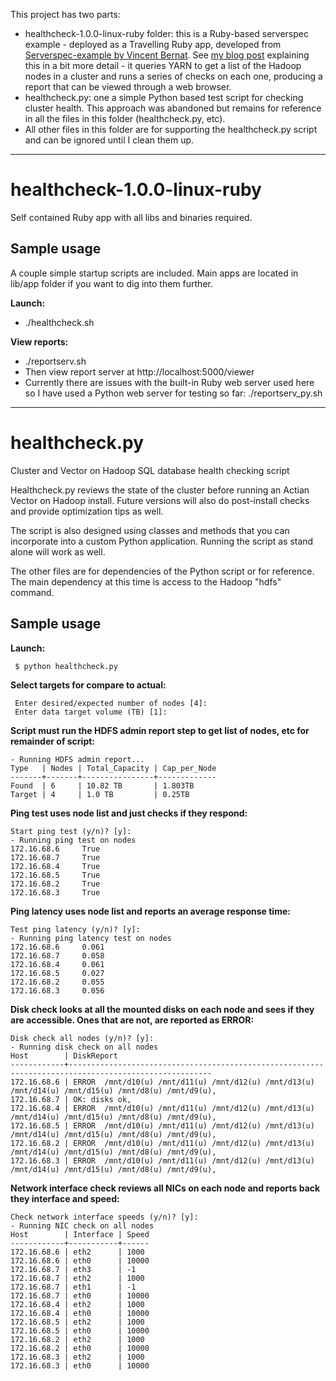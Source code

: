 This project has two parts:
  * healthcheck-1.0.0-linux-ruby folder: this is a Ruby-based serverspec example - deployed as a Travelling Ruby app, developed from [ Serverspec-example by Vincent Bernat](https://github.com/vincentbernat/serverspec-example).  See [my blog post](http://www.makedatauseful.com/serverspec-checks-settings-on-a-hadoop-cluster/) explaining this in a bit more detail - it queries YARN to get a list of the Hadoop nodes in a cluster and runs a series of checks on each one, producing a report that can be viewed through a web browser.
  *  healthcheck.py: one a simple Python based test script for checking cluster health.  This approach was abandoned but remains for reference in all the files in this folder (healthcheck.py, etc).
  *  All other files in this folder are for supporting the healthcheck.py script and can be ignored until I clean them up.
  
----------
# healthcheck-1.0.0-linux-ruby
Self contained Ruby app with all libs and binaries required.

## Sample usage ##
A couple simple startup scripts are included.  Main apps are located in lib/app folder if you want to dig into them further.

**Launch:**

  * ./healthcheck.sh
  
**View reports:**

  * ./reportserv.sh
  * Then view report server at http://localhost:5000/viewer
  * Currently there are issues with the built-in Ruby web server used here so I have used a Python web server for testing so far: ./reportserv_py.sh

----------
# healthcheck.py
Cluster and Vector on Hadoop SQL database health checking script

Healthcheck.py reviews the state of the cluster before running an Actian Vector on Hadoop install.  Future versions will also do post-install checks and provide optimization tips as well.

The script is also designed using classes and methods that you can incorporate into a custom Python application.  Running the script as stand alone will work as well.

The other files are for dependencies of the Python script or for reference.  The main dependency at this time is access to the Hadoop "hdfs" command.

## Sample usage

**Launch:**

``` $ python healthcheck.py```

**Select targets for compare to actual:**
```
 Enter desired/expected number of nodes [4]:
 Enter data target volume (TB) [1]:
```

**Script must run the HDFS admin report step to get list of nodes, etc for remainder of script:**
```
- Running HDFS admin report...
Type   | Nodes | Total_Capacity | Cap_per_Node
-------+-------+----------------+-------------
Found  | 6     | 10.82 TB       | 1.803TB
Target | 4     | 1.0 TB         | 0.25TB
```

**Ping test uses node list and just checks if they respond:**
```
Start ping test (y/n)? [y]:
- Running ping test on nodes
172.16.68.6     True
172.16.68.7     True
172.16.68.4     True
172.16.68.5     True
172.16.68.2     True
172.16.68.3     True
```

**Ping latency uses node list and reports an average response time:**
```
Test ping latency (y/n)? [y]:
- Running ping latency test on nodes
172.16.68.6     0.061
172.16.68.7     0.058
172.16.68.4     0.061
172.16.68.5     0.027
172.16.68.2     0.055
172.16.68.3     0.056
```

**Disk check looks at all the mounted disks on each node and sees if they are accessible.  Ones that are not, are reported as ERROR:**
```
Disk check all nodes (y/n)? [y]:
- Running disk check on all nodes
Host        | DiskReport
------------+------------------------------------------------------------------------------------------------------
172.16.68.6 | ERROR  /mnt/d10(u) /mnt/d11(u) /mnt/d12(u) /mnt/d13(u) /mnt/d14(u) /mnt/d15(u) /mnt/d8(u) /mnt/d9(u),
172.16.68.7 | OK: disks ok,
172.16.68.4 | ERROR  /mnt/d10(u) /mnt/d11(u) /mnt/d12(u) /mnt/d13(u) /mnt/d14(u) /mnt/d15(u) /mnt/d8(u) /mnt/d9(u),
172.16.68.5 | ERROR  /mnt/d10(u) /mnt/d11(u) /mnt/d12(u) /mnt/d13(u) /mnt/d14(u) /mnt/d15(u) /mnt/d8(u) /mnt/d9(u),
172.16.68.2 | ERROR  /mnt/d10(u) /mnt/d11(u) /mnt/d12(u) /mnt/d13(u) /mnt/d14(u) /mnt/d15(u) /mnt/d8(u) /mnt/d9(u),
172.16.68.3 | ERROR  /mnt/d10(u) /mnt/d11(u) /mnt/d12(u) /mnt/d13(u) /mnt/d14(u) /mnt/d15(u) /mnt/d8(u) /mnt/d9(u),
```

**Network interface check reviews all NICs on each node and reports back they interface and speed:**
```
Check network interface speeds (y/n)? [y]:
- Running NIC check on all nodes
Host        | Interface | Speed
------------+-----------+------
172.16.68.6 | eth2      | 1000
172.16.68.6 | eth0      | 10000
172.16.68.7 | eth3      | -1
172.16.68.7 | eth2      | 1000
172.16.68.7 | eth1      | -1
172.16.68.7 | eth0      | 10000
172.16.68.4 | eth2      | 1000
172.16.68.4 | eth0      | 10000
172.16.68.5 | eth2      | 1000
172.16.68.5 | eth0      | 10000
172.16.68.2 | eth2      | 1000
172.16.68.2 | eth0      | 10000
172.16.68.3 | eth2      | 1000
172.16.68.3 | eth0      | 10000
```
